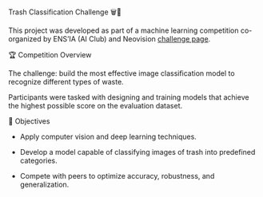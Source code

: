 Trash Classification Challenge 🗑️📸

This project was developed as part of a machine learning competition co-organized by ENS’IA (AI Club) and Neovision [challenge page](https://neovision.fr/challenge-ensia-neovision-2022/).

🏆 Competition Overview

The challenge: build the most effective image classification model to recognize different types of waste.

Participants were tasked with designing and training models that achieve the highest possible score on the evaluation dataset.

🎯 Objectives

- Apply computer vision and deep learning techniques.

- Develop a model capable of classifying images of trash into predefined categories.

- Compete with peers to optimize accuracy, robustness, and generalization.

